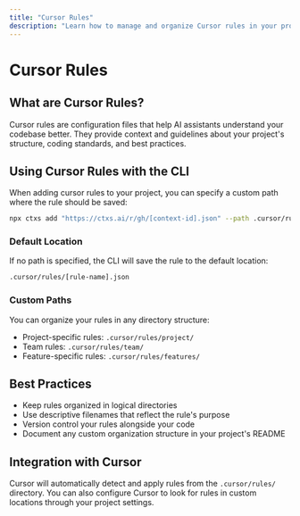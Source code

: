 ```yaml
---
title: "Cursor Rules"
description: "Learn how to manage and organize Cursor rules in your project."
---
```


# Cursor Rules

## What are Cursor Rules?
Cursor rules are configuration files that help AI assistants understand your codebase better. They provide context and guidelines about your project's structure, coding standards, and best practices.

## Using Cursor Rules with the CLI
When adding cursor rules to your project, you can specify a custom path where the rule should be saved:

```bash
npx ctxs add "https://ctxs.ai/r/gh/[context-id].json" --path .cursor/rules/my-rule.json
```

### Default Location
If no path is specified, the CLI will save the rule to the default location:
```bash
.cursor/rules/[rule-name].json
```

### Custom Paths
You can organize your rules in any directory structure:
- Project-specific rules: `.cursor/rules/project/`
- Team rules: `.cursor/rules/team/`
- Feature-specific rules: `.cursor/rules/features/`

## Best Practices
- Keep rules organized in logical directories
- Use descriptive filenames that reflect the rule's purpose
- Version control your rules alongside your code
- Document any custom organization structure in your project's README

## Integration with Cursor
Cursor will automatically detect and apply rules from the `.cursor/rules/` directory. You can also configure Cursor to look for rules in custom locations through your project settings. 